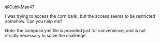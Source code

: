 @CubikMan47

I was trying to access the corn bank, but the access seems to be restricted somehow. Can you help me?

Note: the compose.yml file is provided just for convenience, and is not strictly necessary to solve the challenge.

